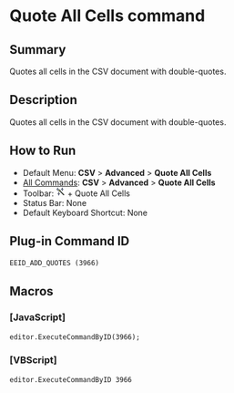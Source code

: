 # Quote All Cells command

## Summary

Quotes all cells in the CSV document with double-quotes.

## Description

Quotes all cells in the CSV document with double-quotes.

## How to Run

- Default Menu: **CSV** \> **Advanced** \> **Quote All Cells**
- [All Commands](../tools/all_commands): **CSV** \> **Advanced** \> **Quote All Cells**
- Toolbar: ![](../../images/convert_to.png) \+ Quote All Cells
- Status Bar: None
- Default Keyboard Shortcut: None

## Plug-in Command ID

```
EEID_ADD_QUOTES (3966)
```

## Macros

### \[JavaScript\]

```
editor.ExecuteCommandByID(3966);
```

### \[VBScript\]

```
editor.ExecuteCommandByID 3966
```
